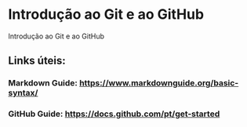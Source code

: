 # Introdução ao Git e ao GitHub
Introdução ao Git e ao GitHub

## Links úteis:
### Markdown Guide: https://www.markdownguide.org/basic-syntax/
### GitHub Guide: https://docs.github.com/pt/get-started
